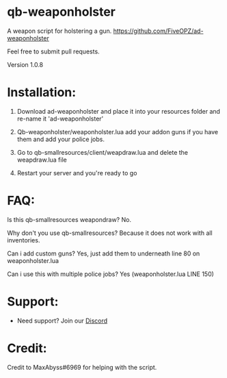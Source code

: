 # qb-weaponholster
A weapon script for holstering a gun.
https://github.com/FiveOPZ/ad-weaponholster

Feel free to submit pull requests.

Version 1.0.8

# Installation:

1) Download ad-weaponholster and place it into your resources folder and re-name it 'ad-weaponholster'

2) Qb-weaponholster/weaponholster.lua add your addon guns if you have them and add your police jobs.

3) Go to qb-smallresources/client/weapdraw.lua and delete the weapdraw.lua file

4) Restart your server and you're ready to go

# FAQ:

Is this qb-smallresources weapondraw? No.

Why don't you use qb-smallresources? Because it does not work with all inventories.

Can i add custom guns? Yes, just add them to underneath line 80 on weaponholster.lua

Can i use this with multiple police jobs? Yes (weaponholster.lua LINE 150)

# Support:

* Need support? Join our [Discord](https://discord.gg/jCTza43)

# Credit:

Credit to MaxAbyss#6969 for helping with the script.
